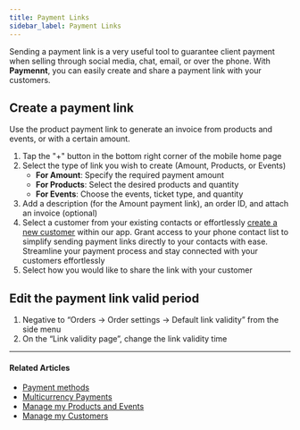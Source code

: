 ```yaml
---
title: Payment Links
sidebar_label: Payment Links
---
```


Sending a payment link is a very useful tool to guarantee client payment when selling through social media, chat, email, or over the phone. With **Paymennt**, you can easily create and share a payment link with your customers.

## Create a payment link

Use the product payment link to generate an invoice from products and events, or with a certain amount.

1. Tap the "+" button in the bottom right corner of the mobile home page
2. Select the type of link you wish to create (Amount, Products, or Events)
   * **For Amount**: Specify the required payment amount
   * **For Products**: Select the desired products and quantity
   * **For Events**: Choose the events, ticket type, and quantity
3. Add a description (for the Amount payment link), an order ID, and attach an invoice (optional)
4. Select a customer from your existing contacts or effortlessly <ins>[create a new customer](./customers)</ins> within our app. Grant access to your phone contact list to simplify sending payment links directly to your contacts with ease. Streamline your payment process and stay connected with your customers effortlessly
5. Select how you would like to share the link with your customer

## Edit the payment link valid period

1. Negative to “Orders -> Order settings -> Default link validity” from the side menu
2. On the “Link validity page”, change the link validity time

***

#### Related Articles

* [<ins>Payment methods</ins>](./payment-methods)
* [<ins>Multicurrency Payments</ins>](./multicurrency-payments)
* [<ins>Manage my Products and Events</ins>](./products-collections-and-events)
* [<ins>Manage my Customers</ins>](./customers)
